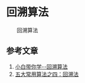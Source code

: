 #  回溯算法

　　回溯算法

## 参考文章

1. [小白带你学--回溯算法](https://www.jianshu.com/p/dd3c3f3e84c0)
2. [五大常用算法之四：回溯法](https://www.cnblogs.com/steven_oyj/archive/2010/05/22/1741376.html)

